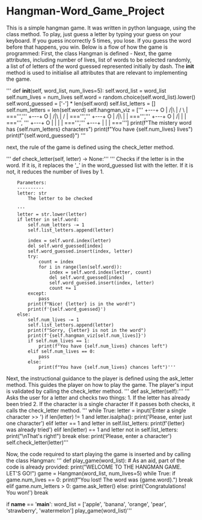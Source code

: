 # Hangman-Word_Game_Project

This is a simple hangman game. It was written in python language, using the class method. To play, just guess a letter by typing your guess on your keyboard. If you guess incorrectly 5 times, you lose. If you guess the word before that happens, you win.
Below is a flow of how the game is programmed:
First, the class Hangman is defined - <class Hangman>
Next, the game attributes, including number of lives, list of words to be selected randomly, a list of of letters of the word guessed represented initially by dash. The __init__ method is used to initialise all attributes that are relevant to implementing the game.

'''
def __init__(self, word_list, num_lives=5):
        self.word_list = word_list
        self.num_lives = num_lives
        self.word = random.choice(self.word_list).lower()
        self.word_guessed = ['-'] * len(self.word)
        self.list_letters = []
        self.num_letters = len(self.word)
        self.hangman_viz = ['''
   +---+
   O   |
  /|\  |
  / \  |
       ===''','''
   +---+
   O   |
  /|\  |
  /    |
      ===''','''
   +---+
   O   |
  /|\  |
       |
      ===''','''
   +---+
   O   |
  /|   |
       |
      ===''', '''
   +---+
   O   |
   |   |
       |
      ===''','''
   +---+
       |
       |
       |
      ===''']
        print(f"The mistery word has {self.num_letters} characters")
        print(f"You have {self.num_lives} lives")
        print(f"{self.word_guessed}") '''
  
  next, the rule of the game is defined using the check_letter method.
  
  '''
  def check_letter(self, letter) -> None:'''
        '''
        Checks if the letter is in the word.
        If it is, it replaces the '_' in the word_guessed list with the letter.
        If it is not, it reduces the number of lives by 1.

        Parameters:
        ----------
        letter: str
            The letter to be checked

        '''
        letter = str.lower(letter)
        if letter in self.word:
            self.num_letters -= 1
            self.list_letters.append(letter)

            index = self.word.index(letter)
            del self.word_guessed[index]
            self.word_guessed.insert(index, letter)
            try:
                count = index
                for i in range(len(self.word)):
                    index = self.word.index(letter, count)
                    del self.word_guessed[index]
                    self.word_guessed.insert(index, letter)
                    count += 1
            except:
                pass
            print(f"Nice! {letter} is in the word!")
            print(f'{self.word_guessed}')
        else:
            self.num_lives -= 1
            self.list_letters.append(letter)
            print(f"Sorry, {letter} is not in the word")
            print(f'{self.hangman_viz[self.num_lives]}')
            if self.num_lives == 1:
                print(f"You have {self.num_lives} chances left")
            elif self.num_lives == 0:
                pass
            else:
                print(f"You have {self.num_lives} chances left")'''

  
Next, the instructional guidance to the player is defined using the ask_letter method. This guides the player on how to play the game. The player's input is validated by calling the check_letter method.
  '''
  def ask_letter(self):'''
        '''
        Asks the user for a letter and checks two things:
        1. If the letter has already been tried
        2. If the character is a single character
        If it passes both checks, it calls the check_letter method.
        '''
        while True:
            letter = input('Enter a single character >> ')
            if len(letter) != 1 and letter.isalpha():
                print('Please, enter just one character')
            elif letter == 1 and letter in self.list_letters:
                print(f'{letter} was already tried')
            elif len(letter) == 1 and letter not in self.list_letters:
                print("\nThat's right!")
                break
            else:
                print('Please, enter a character')
        self.check_letter(letter)'''
  
Now, the code required to start playing the game is inserted and by calling the class Hangman:
 ''' 
  def play_game(word_list):
    # As an aid, part of the code is already provided:
    print("WELCOME TO THE HANGMAN GAME. LET'S GO!")
    game = Hangman(word_list, num_lives=5)
    while True:
        if game.num_lives == 0:
            print(f"You lost! The word was {game.word}.")
            break
        elif game.num_letters > 0:
            game.ask_letter()
        else:
            print('Congratulations! You won!')
            break
  
  if __name__ == '__main__':
    word_list = ['apple', 'banana', 'orange', 'pear', 'strawberry', 'watermelon']
    play_game(word_list)'''
